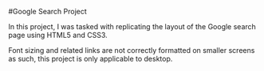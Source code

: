 #Google Search Project

In this project, I was tasked with replicating the layout of the Google search page using HTML5 and CSS3.

Font sizing and related links are not correctly formatted on smaller screens as such, this project is only applicable to desktop.
